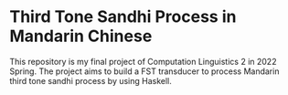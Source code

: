 # Third Tone Sandhi Process in Mandarin Chinese 
This repository is my final project of Computation Linguistics 2 in 2022 Spring. The project aims to build a FST transducer to process Mandarin third tone sandhi process by using Haskell.
